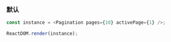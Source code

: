 ### 默认

<!--start-code-->

```js
const instance = <Pagination pages={10} activePage={1} />;

ReactDOM.render(instance);
```

<!--end-code-->
